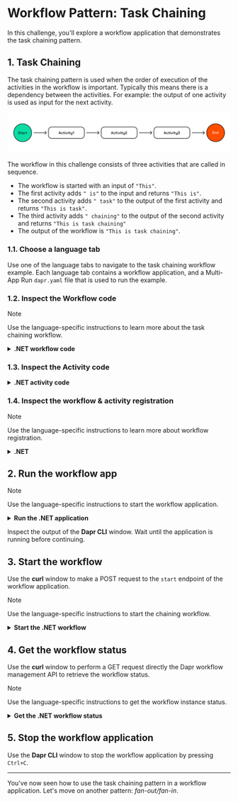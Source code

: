 # Workflow Pattern: Task Chaining

In this challenge, you'll explore a workflow application that demonstrates the task chaining pattern.

## 1. Task Chaining

The task chaining pattern is used when the order of execution of the activities in the workflow is important. Typically this means there is a dependency between the activities. For example: the output of one activity is used as input for the next activity.

![Task Chaining](images/dapr-uni-wf-pattern-task-chaining-v1.png)

The workflow in this challenge consists of three activities that are called in sequence.

- The workflow is started with an input of `"This"`.
- The first activity adds `" is"` to the input and returns `"This is"`.
- The second activity adds `" task"` to the output of the first activity and returns `"This is task"`.
- The third activity adds `" chaining"` to the output of the second activity and returns `"This is task chaining"`
- The output of the workflow is `"This is task chaining"`.

### 1.1. Choose a language tab

Use one of the language tabs to navigate to the task chaining workflow example. Each language tab contains a workflow application, and a Multi-App Run `dapr.yaml` file that is used to run the example.

### 1.2. Inspect the Workflow code

> [!NOTE]
> Use the language-specific instructions to learn more about the task chaining workflow.

<details>
   <summary><b>.NET workflow code</b></summary>

Open the `ChainingWorkflow.cs` file located in the `TaskChaining` folder. This file contains the workflow code.

The workflow has an `input` of type `string`. This input is used as the input for the first activity. Each activity output is used as the input for the next activity. The output of the last activity is returned as the workflow output.

</details>

### 1.3. Inspect the Activity code

<details>
   <summary><b>.NET activity code</b></summary>

The three activity definitions are located in the `TaskChaining/Activities` folder. All activities append a word to the input.

</details>

### 1.4. Inspect the workflow & activity registration

> [!NOTE]
> Use the language-specific instructions to learn more about workflow registration.

<details>
   <summary><b>.NET</b></summary>

Locate the `Program.cs` file in the `TaskChaining` folder. This file contains the code to register the workflow and activities using the `AddDaprWorkflow()` extension method.

This application also has a `start` HTTP POST endpoint that is used to start the workflow.

</details>

## 2. Run the workflow app

> [!NOTE]
> Use the language-specific instructions to start the workflow application.

<details>
   <summary><b>Run the .NET application</b></summary>

Use the **Dapr CLI** window to run the commands.

Navigate to the *csharp/task-chaining* folder:

```bash
cd csharp/task-chaining
```

Install the dependencies and build the project:

```bash
dotnet build TaskChaining
```

Run the application using the Dapr CLI:

```bash
dapr run -f .
```

</details>

Inspect the output of the **Dapr CLI** window. Wait until the application is running before continuing.

## 3. Start the workflow

Use the **curl** window to make a POST request to the `start` endpoint of the workflow application.

> [!NOTE]
> Use the language-specific instructions to start the chaining workflow.

<details>
   <summary><b>Start the .NET workflow</b></summary>

In the **curl** window, run the following command to start the workflow:

```curl
curl -i --request POST http://localhost:5255/start
```

Expected output:

```text
HTTP/1.1 202 Accepted
Content-Length: 0
Date: Thu, 17 Apr 2025 12:04:53 GMT
Server: Kestrel
Location: 67b4526c1c3a49fca2c4801869869016
```

The **Dapr CLI** window should contain these application log statements:

```text
== APP - chaining == Activity1: Received input: This.
== APP - chaining == Activity2: Received input: This is.
== APP - chaining == Activity3: Received input: This is task.
```

</details>

## 4. Get the workflow status

Use the **curl** window to perform a GET request directly the Dapr workflow management API to retrieve the workflow status.

> [!NOTE]
> Use the language-specific instructions to get the workflow instance status.

<details>
   <summary><b>Get the .NET workflow status</b></summary>

Use the **curl** window to make a GET request to get the status of a workflow instance:

```curl
curl --request GET --url http://localhost:3555/v1.0/workflows/dapr/<INSTANCEID>
```

Where `<INSTANCEID>` is the workflow instance ID you received in the `Location` header in the previous step.

Expected output:

```json
{
   "instanceID":"67b4526c1c3a49fca2c4801869869016",
   "workflowName":"ChainingWorkflow",
   "createdAt":"2025-04-17T12:04:53.094038635Z",
   "lastUpdatedAt":"2025-04-17T12:04:53.380547765Z",
   "runtimeStatus":"COMPLETED",
   "properties": {
      "dapr.workflow.input":"\"This\"",
      "dapr.workflow.output":"\"This is task chaining\""
   }
}
```

</details>

## 5. Stop the workflow application

Use the **Dapr CLI** window to stop the workflow application by pressing `Ctrl+C`.

---

You've now seen how to use the task chaining pattern in a workflow application. Let's move on another pattern: *fan-out/fan-in*.
